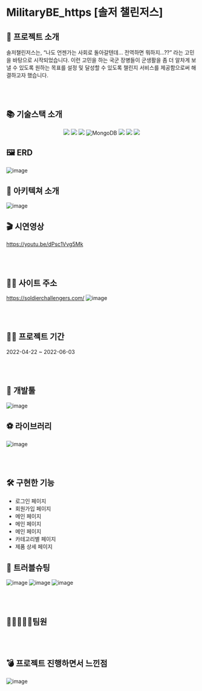 # MilitaryBE_https [솔저 챌린저스]


## 👋 프로젝트 소개
솔저챌린저스는, “나도 언젠가는 사회로 돌아갈텐데… 전역하면 뭐하지…??” 라는 고민을 바탕으로 시작되었습니다.
이런 고민을 하는 국군 장병들이 군생활을 좀 더 알차게 보낼 수 있도록 원하는 목표를 설정 및 달성할 수 있도록
챌린지 서비스를 제공함으로써 해결하고자 했습니다.



<br/>
<br/>

## 📚 기술스택 소개
<p align="center">
<img src="https://img.shields.io/badge/html-E34F26?style=for-the-badge&logo=html5&logoColor=white"> 
<img src="https://img.shields.io/badge/css-1572B6?style=for-the-badge&logo=css3&logoColor=white"> 
<img src="https://img.shields.io/badge/js-F7DF1E?style=for-the-badge&logo=javascript&logoColor=black"> 
<img alt="MongoDB" src ="https://img.shields.io/badge/MongoDB-47a248.svg?&style=for-the-badge&logo=MongoDB&logoColor=white"/>
<img src="https://img.shields.io/badge/React-61DAFB?style=for-the-badge&logo=React&logoColor=black">
<img src="https://img.shields.io/badge/Figma-F24E1E?style=for-the-badge&logo=Figma&logoColor=white">
<img src="https://img.shields.io/badge/Node.js-339933?style=for-the-badge&logo=Node.js&logoColor=green">
 
  ## 🖼 ERD
  ![image](https://user-images.githubusercontent.com/101077035/171865869-f0a15105-4b9d-4fa9-aa7f-13c3b8b18e92.png)

 ## 💎 **아키텍쳐 소개**
 ![image](https://user-images.githubusercontent.com/101077035/171866509-07a1783e-2342-4d18-9b41-8e97fd33000f.png)
 
 
  ## 🎬 시연영상
https://youtu.be/dPsc1Vvg5Mk

<br/>
<br/>
 
   ## 🐶🍯 사이트 주소
https://soldierchallengers.com/
 ![image](https://user-images.githubusercontent.com/101077035/171866031-f88b8826-3ad7-497d-867d-cafacdcd4a7c.png)

<br/>
<br/>

## 👨‍💻 프로젝트 기간
2022-04-22 ~ 2022-06-03


<br/>
<br/>

## 🔨 개발툴
![image](https://user-images.githubusercontent.com/101077035/171867042-b3eff7c1-9e07-4a83-9b62-d696435748ca.png)

## ⚽ 라이브러리
 ![image](https://user-images.githubusercontent.com/101077035/171867188-26b9e027-ea07-46db-8305-8356d6488d0e.png)

<br/>
<br/>
  
  ## 🛠 구현한 기능 
  - 로그인 페이지
  - 회원가입 페이지
  - 메인 페이지
  - 메인 페이지
  - 메인 페이지
  - 카테고리별 페이지
  - 제품 상세 페이지

  ## 🔧 트러블슈팅
 ![image](https://user-images.githubusercontent.com/101077035/171867420-512a6f6e-ae28-49d8-96c8-8bdafa27bfc1.png)
 ![image](https://user-images.githubusercontent.com/101077035/171867435-d97ab39c-29b2-4d31-bde7-0990314e3419.png)
 ![image](https://user-images.githubusercontent.com/101077035/171867468-4c78aa16-6481-49fb-ad98-103afd157fc4.png)


<br/>
<br/>

## 👨🏻‍🤝‍👨🏻팀원


<br/>
<br/>

## 💣 프로젝트 진행하면서 느낀점

 ![image](https://user-images.githubusercontent.com/101077035/171872702-58ea7214-88fe-47b4-ad6c-4799d4d9f93e.png)

